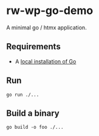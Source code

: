 # rw-wp-go-demo
A minimal go / htmx application.

## Requirements

* A [local installation of Go](https://go.dev/doc/install)

## Run

```shell
go run ./...
```

## Build a binary

```shell
go build -o foo ./...
```
